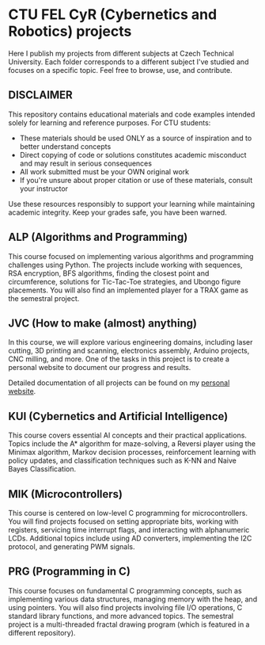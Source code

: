 # CTU FEL CyR (Cybernetics and Robotics) projects
Here I publish my projects from different subjects at Czech Technical University. Each folder corresponds to a different subject I've studied and focuses on a specific topic. Feel free to browse, use, and contribute.

## DISCLAIMER 

This repository contains educational materials and code examples intended solely for learning and reference purposes. For CTU students:

- These materials should be used ONLY as a source of inspiration and to better understand concepts
- Direct copying of code or solutions constitutes academic misconduct and may result in serious consequences
- All work submitted must be your OWN original work
- If you're unsure about proper citation or use of these materials, consult your instructor

Use these resources responsibly to support your learning while maintaining academic integrity. Keep your grades safe, you have been warned.

## ALP (Algorithms and Programming)
This course focused on implementing various algorithms and programming challenges using Python. The projects include working with sequences, RSA encryption, BFS algorithms, finding the closest point and circumference, solutions for Tic-Tac-Toe strategies, and Ubongo figure placements. You will also find an implemented player for a TRAX game as the semestral project.

## JVC (How to make (almost) anything)

In this course, we will explore various engineering domains, including laser cutting, 3D printing and scanning, electronics assembly, Arduino projects, CNC milling, and more. One of the tasks in this project is to create a personal website to document our progress and results.

Detailed documentation of all projects can be found on my [personal website](https://b232_b3b35jvc.pages.fel.cvut.cz/borysole).

## KUI (Cybernetics and Artificial Intelligence)
This course covers essential AI concepts and their practical applications. Topics include the A* algorithm for maze-solving, a Reversi player using the Minimax algorithm, Markov decision processes, reinforcement learning with policy updates, and classification techniques such as K-NN and Naive Bayes Classification.

## MIK (Microcontrollers)
This course is centered on low-level C programming for microcontrollers. You will find projects focused on setting appropriate bits, working with registers, servicing time interrupt flags, and interacting with alphanumeric LCDs. Additional topics include using AD converters, implementing the I2C protocol, and generating PWM signals.

## PRG (Programming in C)
This course focuses on fundamental C programming concepts, such as implementing various data structures, managing memory with the heap, and using pointers. You will also find projects involving file I/O operations, C standard library functions, and more advanced topics. The semestral project is a multi-threaded fractal drawing program (which is featured in a different repository).
